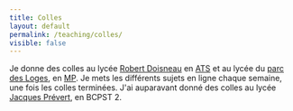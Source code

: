 ```yaml
---
title: Colles
layout: default
permalink: /teaching/colles/
visible: false
---
```

Je donne des colles au lycée [Robert Doisneau](doisneau) en [ATS](https://fr.wikipedia.org/wiki/Classe_pr%C3%A9paratoire_adaptation_technicien_sup%C3%A9rieur) et au lycée du [parc des
Loges](parcdesloges), en [MP](https://fr.wikipedia.org/wiki/Classe_pr%C3%A9paratoire_math%C3%A9matiques_et_physique). Je mets les différents sujets en ligne chaque semaine, une fois les colles terminées.
J'ai auparavant donné des colles au lycée [Jacques Prévert](jprevert), en BCPST 2.
